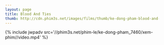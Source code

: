 ```yaml
---
layout: page
title: Blood And Ties
thumb: http://cdn.phim3s.net/images/films/thumb/ke-dong-pham-blood-and-ties-2013.jpg
---
```

{% include jwpadv src='//phim3s.net/phim-le/ke-dong-pham_7460/xem-phim//video.mp4' %}
